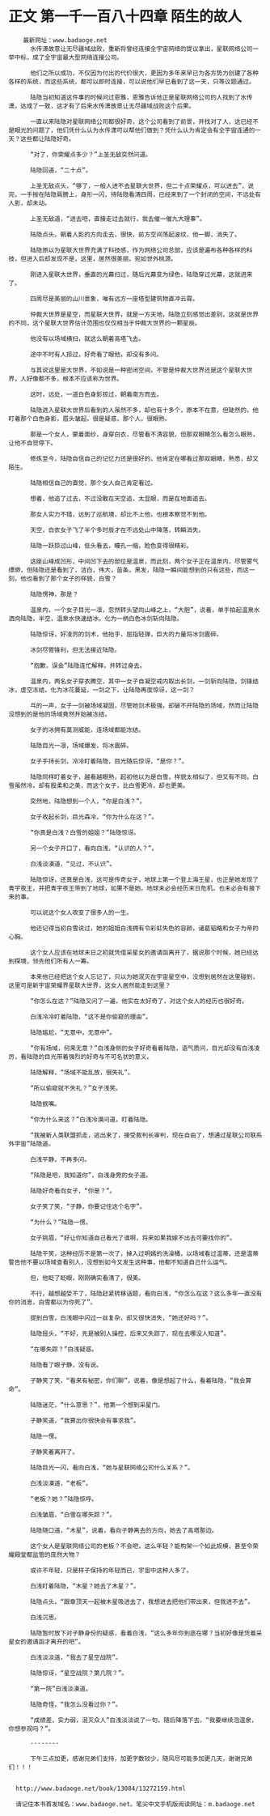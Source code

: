 # 正文 第一千一百八十四章 陌生的故人
        最新网址：www.badaoge.net
          水传潇故意让无尽疆域战败，重新将曾经连接全宇宙网络的提议拿出，星联网络公司一举中标，成了全宇宙最大型网络连接公司。
      
          他们之所以成功，不仅因为付出的代价很大，更因为多年来早已为各方势力创建了各种各样的系统，而这些系统，都可以即时连接，可以说他们早已看到了这一天，只等议题通过。
      
          陆隐当初知道这件事的时候问过恩雅，恩雅告诉他正是星联网络公司的人找到了水传潇，达成了一致，这才有了后来水传潇故意让无尽疆域战败这个后果。
      
          一直以来陆隐对星联网络公司都很好奇，这个公司看到了前景，并找对了人，这已经不是眼光的问题了，他们凭什么认为水传潇可以帮他们做到？凭什么认为肯定会有全宇宙连通的一天？这些都让陆隐好奇。
      
          “对了，你荣耀点多少？”上圣无敌突然问道。
      
          陆隐回道，“二十点”。
      
          上圣无敌点头，“够了，一般人进不去星联大世界，但二十点荣耀点，可以进去”，说完，一手按在陆隐肩膀上，身形一闪，待陆隐看清四周，已经来到了一个封闭的空间，不远处有人影，却未动。
      
          上圣无敌道，“进去吧，直接走过去就行，我去催一催九大理事”。
      
          陆隐点头，朝着人影的方向走去，很快，前方空间荡起波纹，他一脚，消失了。
      
          陆隐原以为星联大世界充满了科技感，作为网络公司总部，应该是遍布各种各样的科技，但进入后却发现不是，这里，居然很美丽，宛如世外桃源。
      
          刚进入星联大世界，垂直的光幕扫过，随后光幕变为绿色，陆隐穿过光幕，这就进来了。
      
          四周尽是美丽的山川景象，唯有远方一座塔型建筑物直冲云霄。
      
          仲裁大世界是星空，而星联大世界，就是一方天地，陆隐立刻感觉出差别，这就是世界的不同，这个星联大世界估计范围也仅仅相当于仲裁大世界的一颗星辰。
      
          他没有以场域横扫，就这么朝着高塔飞去。
      
          途中不时有人掠过，好奇看了眼他，却没有多问。
      
          与其说这里是大世界，不如说是一种密闭空间，不管是仲裁大世界还是这个星联大世界，人好像都不多，根本不应该称为世界。
      
          这时，远处，一道白色身影掠过，朝着南方而去。
      
          陆隐进入星联大世界后看到的人虽然不多，却也有十多个，原本不在意，但陡然的，他盯着那个白色身影，眉头皱起，很是疑惑，那个人，很眼熟。
      
          那是一个女人，蒙着面纱，身穿白衣，尽管看不清容貌，但那双眼睛怎么看怎么眼熟，让他不自觉停下。
      
          修炼至今，陆隐自信自己的记忆力还是很好的，他肯定在哪看过那双眼睛，熟悉，却又陌生。
      
          陆隐相信自己的直觉，那个女人自己肯定看过。
      
          想着，他追了过去，不过没敢在天空追，太显眼，而是在地面追去。
      
          那女人实力不错，达到了巡航境，却比不上他，也根本察觉不到他。
      
          天空，白衣女子飞了半个多时辰才在不远处山中降落，转瞬消失。
      
          陆隐一跃掠过山峰，低头看去，瞳孔一缩，脸色变得很精彩。
      
          这座山峰成凹形，中间凹下去的部位是温泉，而此刻，两个女子正在温泉内，尽管雾气缥缈，但陆隐还是看到了，洁白，伟大，苗条，黑发，陆隐一瞬间能想到的只有这些，而这一刻，他也看到了那个女子的样貌，白雪？
      
          陆隐愣神，那是？
      
          温泉内，一个女子目光一凛，忽然转头望向山峰之上，“大胆”，说着，单手拍起温泉水洒向陆隐，半空，温泉水快速结冰，化为一柄白色冰剑斩向陆隐。
      
          陆隐惊讶，好凌厉的剑术，他抬手，屈指轻弹，巨大的力量将冰剑震碎。
      
          冰剑尽管锋利，但无法接近陆隐。
      
          “抱歉，误会”陆隐连忙解释，并转过身去。
      
          温泉内，两名女子穿衣腾空，其中一女子自凝空戒内取出长剑，一剑斩向陆隐，剑锋结冰，虚空冻结，化为冰花蔓延，一剑之下，让陆隐再度惊讶，这一剑？
      
          乓的一声，女子一剑被场域凝固，尽管她剑术极强，却破不开陆隐的场域，然而让陆隐没想到的是他的场域竟然开始被冻结。
      
          女子的冰拥有莫测威能，连场域都能冻结。
      
          陆隐目光一凛，场域爆发，将冰震碎。
      
          女子手持长剑，冷冷盯着陆隐，目光随后惊讶，“是你？”。
      
          陆隐同样盯着女子，越看越眼熟，起初他以为是白雪，样貌太相似了，但又有不同，白雪虽然冷，却有股柔和之美，而这个女子，比白雪更冷，却也更美。
      
          突然地，陆隐想到一个人，“你是白浅？”。
      
          女子收起长剑，目光森冷，“你为什么在这？”。
      
          “你真是白浅？白雪的姐姐？”陆隐惊讶。
      
          另一个女子开口了，看向白浅，“认识的人？”。
      
          白浅淡漠道，“见过，不认识”。
      
          陆隐惊讶，还真是白浅，这可是传奇女子，地球上第一个登上海王星，也正是她发现了青宇夜王，并把青宇夜王带到了地球，如果不是她，地球未必会经历末日危机，也未必会有接下来的事。
      
          可以说这个女人改变了很多人的一生。
      
          他还记得当初白雪说过，她的姐姐白浅拥有令彩虹失色的容颜，诸葛韬略和女子为帝的心胸。
      
          这个女人应该在地球末日之初就凭借采星女的邀请函离开了，据说那个时候，她已经达到探境，领先他们所有人一筹。
      
          本来他已经把这个女人忘记了，只以为她泯灭在宇宙星空中，没想到居然在这里碰到，这里可是新宇宙荣耀界星联大世界，这女人居然能走到这里？
      
          “你怎么在这？”陆隐又问了一遍，他实在太好奇了，对这个女人的经历也很好奇。
      
          白浅冷冷盯着陆隐，“这不是你偷窥的理由”。
      
          陆隐尴尬，“无意中，无意中”。
      
          “你有场域，何来无意？”白浅身侧的女子好奇看着陆隐，语气质问，目光却没有白浅凌厉，看陆隐的目光带着强烈的好奇与不可名状的意义。
      
          陆隐解释，“场域不能乱放，很失礼”。
      
          “所以偷窥就不失礼？”女子浅笑。
      
          陆隐抿嘴。
      
          “你为什么来这？”白浅冷漠问道，盯着陆隐。
      
          “我被新人类联盟抓走，逃出来了，接受裁判长审判，现在自由了，想通过星联公司联系外宇宙”陆隐道。
      
          白浅平静，不再多问。
      
          “陆隐是吧，我知道你”，白浅身旁的女子道。
      
          陆隐好奇看向女子，“你是？”。
      
          女子笑了笑，“子静，你要记住这个名字”。
      
          “为什么？”陆隐一愣。
      
          女子挑眉，“好让你知道自己看光了谁啊，将来如果我嫁不出去可要找你的”。
      
          陆隐干笑，这种经历不是第一次了，掉入过明嫣的洗澡桶，以场域看过温蒂，还是温蒂警告他不要以场域查看别人，没想到如今又发生这种事，他都不知道自己什么运气。
      
          但，他眨了眨眼，刚刚确实看清了，很美。
      
          不行，越想越受不了，陆隐赶紧转移话题，看向白浅，“你怎么在这？这么多年一直没有你的消息，白雪都以为你死了”。
      
          提到白雪，白浅眼中闪过一丝复杂，却又很快消失，“她还好吗？”。
      
          陆隐摇头，“不好，先是被别人操控，后来又失踪了，现在去哪没人知道”。
      
          “在哪失踪？”白浅疑惑。
      
          陆隐看了眼子静，没有说。
      
          子静笑了笑，“看来有秘密，你们聊”，说着，像是想起了什么，看着陆隐，“我会算命”。
      
          陆隐迷茫，“什么意思？”，他第一个想到采星门。
      
          子静笑道，“我算出你很快会有事求我”。
      
          陆隐一愣。
      
          子静笑着离开了。
      
          陆隐目光一闪，看向白浅，“她与星联网络公司什么关系？”。
      
          白浅淡漠道，“老板”。
      
          “老板？她？”陆隐惊呼。
      
          白浅皱眉，“白雪在哪失踪？”。
      
          陆隐随口道，“木星”，说着，看向子静离去的方向，她去了高塔那边。
      
          这个女人是星联网络公司的老板？不会吧，这么年轻？能构架一个如此规模，甚至令荣耀殿堂都监管的庞然大物？
      
          或许不年轻，只是样子保持的年轻而已，宇宙中这种人多了。
      
          白浅盯着陆隐，“木星？她去了木星？”。
      
          陆隐点头，“跟章顶天一起被木星吸进去了，我想进去把他们带出来，但我进不去”。
      
          白浅沉思。
      
          陆隐暂时放下对子静身份的疑惑，看着白浅，“这么多年你到底在哪？当初好像是凭着采星女的邀请函才离开的吧”。
      
          白浅淡淡道，“我去了星空战院”。
      
          陆隐惊讶，“星空战院？第几院？”。
      
          “第一院”白浅淡漠道。
      
          陆隐奇怪，“我怎么没看过你？”。
      
          “成绩差，实力弱，泯灭众人”白浅淡淡说了一句，随后降落下去，“我要继续泡温泉，你想参观吗？”。
      
          --------
      
          下午三点加更，感谢兄弟们支持，加更字数较少，随风尽可能多加更几天，谢谢兄弟们！！！
      
      
      http://www.badaoge.net/book/13084/13272159.html
      
      请记住本书首发域名：www.badaoge.net。笔尖中文手机版阅读网址：m.badaoge.net